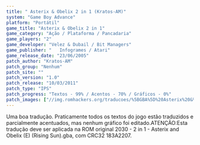 ```yaml
---
title: " Asterix & Obelix 2 in 1 (Kratos-AM)"
system: "Game Boy Advance"
platform: "Portátil"
game_title: "Asterix & Obelix 2 in 1"
game_category: "Ação / Plataforma / Pancadaria"
game_players: "2"
game_developer: "Velez & Dubail / Bit Managers"
game_publisher: "	Infogrames / Atari"
game_release_date: "23/06/2005"
patch_author: "Kratos-AM"
patch_group: "Nenhum"
patch_site: ""
patch_version: "1.0"
patch_release: "10/03/2011"
patch_type: "IPS"
patch_progress: "Textos - 99% / Acentos - 70% / Gráficos - 0%"
patch_images: ["//img.romhackers.org/traducoes/%5BGBA%5D%20Asterix%20&%20Obelix%202%20in%201%20-%20Kratos-AM%20-%201.png","//img.romhackers.org/traducoes/%5BGBA%5D%20Asterix%20&%20Obelix%202%20in%201%20-%20Kratos-AM%20-%202.png","//img.romhackers.org/traducoes/%5BGBA%5D%20Asterix%20&%20Obelix%202%20in%201%20-%20Kratos-AM%20-%203.png"]
---
```

Uma boa tradução. Praticamente todos os textos do jogo estão traduzidos e parcialmente acentuados, mas nenhum gráfico foi editado.ATENÇÃO:Esta tradução deve ser aplicada na ROM original 2030 - 2 in 1 - Asterix and Obelix (E) (Rising Sun).gba, com CRC32 183A2207.